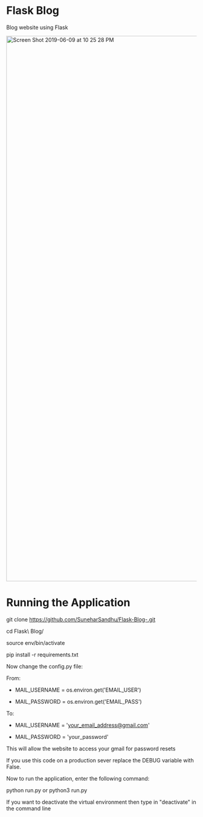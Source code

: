 # Flask Blog
Blog website using Flask 

<img width="1440" alt="Screen Shot 2019-06-09 at 10 25 28 PM" src="https://user-images.githubusercontent.com/16765940/59169146-fb147f80-8b06-11e9-9404-7f6d906d4f70.png">


# Running the Application 

git clone https://github.com/SuneharSandhu/Flask-Blog-.git

cd Flask\ Blog/

source env/bin/activate

pip install -r requirements.txt

Now change the config.py file:

From:

 * MAIL_USERNAME = os.environ.get('EMAIL_USER')

 * MAIL_PASSWORD = os.environ.get('EMAIL_PASS') 

To:

 * MAIL_USERNAME = 'your_email_address@gmail.com'

 * MAIL_PASSWORD = 'your_password'

This will allow the website to access your gmail for password resets

If you use this code on a production sever replace the DEBUG variable with False.

Now to run the application, enter the following command:

python run.py or python3 run.py

If you want to deactivate the virtual environment then type in "deactivate" in the command line



